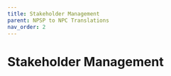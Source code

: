 ```yaml
---
title: Stakeholder Management
parent: NPSP to NPC Translations
nav_order: 2
---
```


# Stakeholder Management
